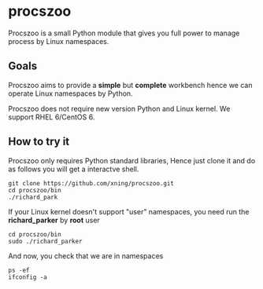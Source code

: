 procszoo
========

Procszoo is a small Python module that gives you full
power to manage process by Linux namespaces.

Goals
-----

Procszoo aims to provide a **simple** but **complete**
workbench hence we can operate Linux namespaces by
Python.

Procszoo does not require new version Python and Linux
kernel. We support RHEL 6/CentOS 6.

How to try it
-------------

Procszoo only requires Python standard libraries, Hence just clone it
and do as follows you will get a interactve shell.

    git clone https://github.com/xning/procszoo.git
    cd procszoo/bin
    ./richard_park

If your Linux kernel doesn't support "user" namespaces, you need
run the **richard_parker** by **root** user

    cd procszoo/bin
    sudo ./richard_parker

And now, you check that we are in namespaces

    ps -ef
    ifconfig -a
